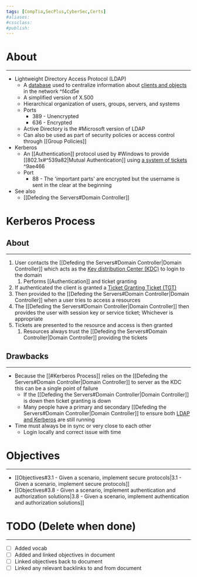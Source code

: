 ```yaml
---
tags: [CompTia,SecPlus,CyberSec,Certs]
#aliases:
#cssclass:
#publish:
---
```


# About
---
- Lightweight Directory Access Protocol (LDAP)
	- A <u>database</u> used to centralize information about <u>clients and objects</u> in the network ^f4cd5e
	- A simplified version of X.500
	- Hierarchical organization of users, groups, servers, and systems
	- Ports
		- 389 - Unencrypted
		- 636 - Encrypted
	- Active Directory is the #Microsoft version of LDAP
	- Can also be used as part of security policies or access control through [[Group Policies]]
- Kerberos
	- An [[Authentication]] protocol used by #Windows to provide [[802.1x#^539a82|Mutual Authentication]] using <u>a system of tickets</u> ^9ae466
	- Port
		- 88 - The 'important parts' are encrypted but the username is sent in the clear at the beginning
- See also
	- [[Defeding the Servers#Domain Controller]]

# Kerberos Process

## About
---
1. User contacts the [[Defeding the Servers#Domain Controller|Domain Controller]] which acts as the <u>Key distribution Center (KDC)</u> to login to the domain
	1. Performs [[Authentication]] and ticket granting
2. If authenticated the client is granted a <u>Ticket Granting Ticket (TGT)</u>
3. Then provided to the [[Defeding the Servers#Domain Controller|Domain Controller]] when a user tries to access a resources
4. The [[Defeding the Servers#Domain Controller|Domain Controller]] then provides the user with session key or service ticket; Whichever is appropriate
5. Tickets are presented to the resource and access is then granted
	1. Resources always trust the [[Defeding the Servers#Domain Controller|Domain Controller]] providing the tickets

## Drawbacks
---
- Because the [[#Kerberos Process]] relies on the [[Defeding the Servers#Domain Controller|Domain Controller]] to server as the KDC this can be a single point of failure
	- If the [[Defeding the Servers#Domain Controller|Domain Controller]] is down then ticket granting is down
	- Many people have a primary and secondary [[Defeding the Servers#Domain Controller|Domain Controller]] to ensure both <u>LDAP and Kerberos</u> are still running
- Time must always be in sync or very close to each other
	- Login locally and correct issue with time

# Objectives
---
- [[Objectives#3.1 - Given a scenario, implement secure protocols|3.1 - Given a scenario, implement secure protocols]]
- [[Objectives#3.8 - Given a scenario, implement authentication and authorization solutions|3.8 - Given a scenario, implement authentication and authorization solutions]]

# TODO (Delete when done)
---
- [ ] Added vocab
- [ ] Added and linked objectives in document
- [ ] Linked objectives back to document
- [ ] Linked any relevant backlinks to and from document